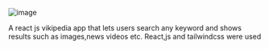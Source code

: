 
![image](https://user-images.githubusercontent.com/56508036/188169781-b6b9f143-c4ed-4fdd-ac70-2aac55b336b0.png)

A react js vikipedia app that lets users search any keyword and shows results such as images,news videos etc. React,js and tailwindcss were used
